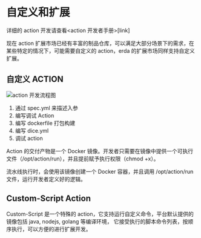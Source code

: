 # 自定义和扩展

详细的 action 开发请查看<action 开发者手册>[link]

现在 action 扩展市场已经有丰富的制品仓库，可以满足大部分场景下的需求，在某些特定的情况下，可能需要自定义的 action，erda 的扩展市场同样支持自定义扩展。

## 自定义 ACTION
![action 开发流程图](//terminus-paas.oss-cn-hangzhou.aliyuncs.com/paas-doc/2021/08/12/38ae9db8-84b7-4ffb-b674-2760f52d1166.png)

1. 通过 spec.yml 来描述入参
2. 编写调试 Action
3. 编写 dockerfile 打包构建
4. 编写 dice.yml
5. 调试 action

Action 的交付产物是一个 Docker 镜像。开发者只需要在镜像中提供一个可执行文件（/opt/action/run），并且提前赋予执行权限（chmod +x）。

流水线执行时，会使用该镜像创建一个 Docker 容器，并且调用 /opt/action/run 文件，运行开发者定义好的逻辑。

## Custom-Script Action

Custom-Script 是一个特殊的 action，它支持运行自定义命令，平台默认提供的镜像包括 java, nodejs, golang 等编译环境，
它接受执行的脚本命令列表，按顺序执行，可以方便的进行扩展开发。
